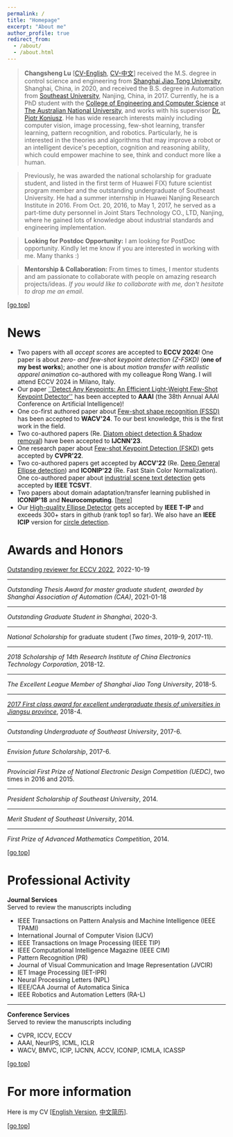 ```yaml
---
permalink: /
title: "Homepage" 
excerpt: "About me"
author_profile: true
redirect_from: 
  - /about/
  - /about.html
---
```

>**Changsheng Lu** [[CV-English](https://alanlusun.github.io/files/CV_LuChangsheng_EN.pdf), [CV-中文](https://alanlusun.github.io/files/CV_LuChangsheng_CN.pdf)] received the M.S. degree in control science and engineering from [Shanghai Jiao Tong University](https://www.sjtu.edu.cn/), Shanghai, China, in 2020, and received the B.S. degree in Automation from [Southeast University](https://www.seu.edu.cn/), Nanjing, China, in 2017. Currently, he is a PhD student with the [College of Engineering and Computer Science](https://cecs.anu.edu.au/) at [The Australian National University](https://www.anu.edu.au/), and works with his supervisor [Dr. Piotr Koniusz](http://users.cecs.anu.edu.au/~koniusz/). He has wide research interests mainly including computer vision, image processing, few-shot learning, transfer learning, pattern recognition, and robotics. Particularly, he is interested in the theories and algorithms that may improve a robot or an intelligent device's peception, cognition and reasoning ability, which could empower machine to see, think and conduct more like a human.  

>Previously, he was awarded the national scholarship for graduate student, and listed in the first term of Huawei F(X) future scientist program member and the outstanding undergraduate of Southeast University. He had a summer internship in Huawei Nanjing Research Institute in 2016. From Oct. 20, 2016, to May 1, 2017, he served as a part-time duty personnel in Joint Stars Technology CO., LTD, Nanjing, where he gained lots of knowledge about industrial standards and engineering implementation.  

<!-- >I look forward to starting a meaningful and wonderful Ph.D. period and proceeding with the corresponding exercise after my M.S. graduation in 2020. It would be very grateful for your passionate advice~~ -->  

<!-- **My Reminder** [[Calendar](https://aideadlin.es/?sub=ML,CV,RO,CG)] --> 

>**Looking for Postdoc Opportunity:** I am looking for PostDoc opportunity. Kindly let me know if you are interested in working with me. Many thanks :)

>**Mentorship & Collaboration:** From times to times, I mentor students and am passionate to collaborate with people on amazing research projects/ideas. *If you would like to collaborate with me, don't hesitate to drop me an email*. 

[[go top](https://alanlusun.github.io/)]

News
===  
- Two papers with all *accept scores* are accepted to **ECCV 2024**! One paper is about *zero- and few-shot keypoint detection (Z-FSKD)* (**one of my best works**); another one is about *motion transfer with realistic apparel animation* co-authored with my colleague Rong Wang. I will attend ECCV 2024 in Milano, Italy.  
- Our paper [``Detect Any Keypoints: An Efficient Light-Weight Few-Shot Keypoint Detector''](https://scholar.google.com/citations?user=NS-F3TcAAAAJ&hl=en) has been accepted to **AAAI** (the 38th Annual AAAI Conference on Artificial Intelligence)! 
- One co-first authored paper about [Few-shot shape recognition (FSSD)](https://arxiv.org/abs/2312.01315) has been accepted to **WACV'24**. To our best knowledge, this is the first work in the field.
- Two co-authored papers (Re. [Diatom object detection & Shadow removal](https://scholar.google.com/citations?user=NS-F3TcAAAAJ&hl=en)) have been accepted to **IJCNN'23**.
- One research paper about [Few-shot Keypoint Detection (FSKD)](https://openaccess.thecvf.com/content/CVPR2022/html/Lu_Few-Shot_Keypoint_Detection_With_Uncertainty_Learning_for_Unseen_Species_CVPR_2022_paper.html) gets accepted by **CVPR'22**.
- Two co-authored papers get accepted by **ACCV'22** (Re. [Deep General Ellipse detection](https://github.com/One1h/ElDet)) and **ICONIP'22** (Re. Fast Stain Color Normalization). One co-authored paper about [industrial scene text detection](https://ieeexplore.ieee.org/abstract/document/9726175/) gets accepted by **IEEE TCSVT**.
- Two papers about domain adaptation/transfer learning published in **ICONIP'18** and **Neurocomputing**. [[here](https://scholar.google.com/citations?user=NS-F3TcAAAAJ&hl=en)]
- Our [High-quality Ellipse Detector](https://github.com/AlanLuSun/High-quality-ellipse-detection) gets accepted by **IEEE T-IP** and exceeds 300+ stars in github (rank top1 so far). We also have an **IEEE ICIP** version for [circle detection](https://github.com/AlanLuSun/Circle-detection).


Awards and Honors
===  
[Outstanding reviewer for ECCV 2022](https://eccv2022.ecva.net/program/outstanding-reviewers/), 2022-10-19

---
*Outstanding Thesis Award for master graduate student, awarded by Shanghai  Association of Automation (CAA)*, 2021-01-18  

---
*Outstanding Graduate Student in Shanghai*, 2020-3.  

---
*National Scholarship* for graduate student (*Two times*, 2019-9, 2017-11).  

---
*2018 Scholarship of 14th Research Institute of China Electronics Technology Corporation*, 2018-12.  

---
*The Excellent League Member of Shanghai Jiao Tong University*, 2018-5.  

---
*[2017 First class award for excellent undergraduate thesis of universities in Jiangsu province](http://jyt.jiangsu.gov.cn/art/2018/9/7/art_58320_7810502.html)*, 2018-4.   

---
*Outstanding Undergraduate of Southeast University*, 2017-6.  

---
*Envision future Scholarship*, 2017-6.

---
*Provincial First Prize of National Electronic Design Competition (UEDC)*, two times in 2016 and 2015.  

---
*President Scholarship of Southeast University*, 2014.

---
*Merit Student of Southeast University*, 2014.

---
*First Prize of Advanced Mathematics Competition*, 2014.  

[[go top](https://alanlusun.github.io/)]  

Professional Activity  
===
**Journal Services**  
Served to review the manuscripts including  
- IEEE Transactions on Pattern Analysis and Machine Intelligence (IEEE TPAMI)
- International Journal of Computer Vision (IJCV)  
- IEEE Transactions on Image Processing (IEEE TIP)    
- IEEE Computational Intelligence Magazine (IEEE CIM)  
- Pattern Recognition (PR)
- Journal of Visual Communication and Image Representation (JVCIR)
- IET Image Processing (IET-IPR)
- Neural Processing Letters (NPL)
- IEEE/CAA Journal of Automatica Sinica  
- IEEE Robotics and Automation Letters (RA-L)

---  
**Conference Services**  
Served to review the manuscripts including  
- CVPR, ICCV, ECCV
- AAAI, NeurIPS, ICML, ICLR
- WACV, BMVC, ICIP, IJCNN, ACCV, ICONIP, ICMLA, ICASSP

[[go top](https://alanlusun.github.io/)] 


For more information  
===  
Here is my CV [[English Version](https://alanlusun.github.io/files/CV_LuChangsheng_EN.pdf), [中文简历](https://alanlusun.github.io/files/CV_LuChangsheng_CN.pdf)].

[[go top](https://alanlusun.github.io/)]